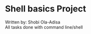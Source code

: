 <h1>Shell basics Project</h1>
<p>Written by: Shobi Ola-Adisa<br>All tasks done with command line/shell</p>
